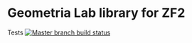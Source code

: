 Geometria Lab library for ZF2
======

Tests [![Master branch build status](https://secure.travis-ci.org/GeometriaLab/ZF2Library.png?branch=master)](http://travis-ci.org/GeometriaLab/ZF2Library)

